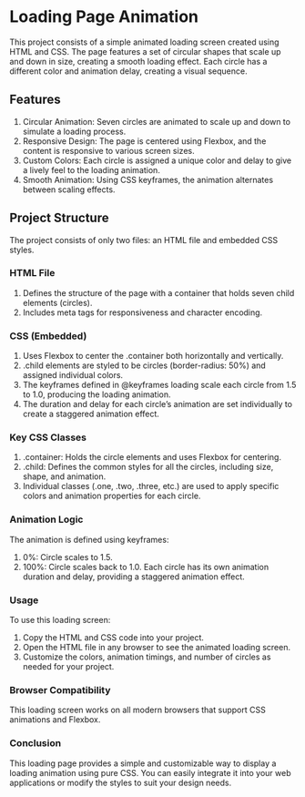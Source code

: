 # Loading Page Animation
This project consists of a simple animated loading screen created using HTML and CSS. The page features a set of circular shapes that scale up and down in size, creating a smooth loading effect. Each circle has a different color and animation delay, creating a visual sequence.

## Features
1. Circular Animation: Seven circles are animated to scale up and down to simulate a loading process.
2. Responsive Design: The page is centered using Flexbox, and the content is responsive to various screen sizes.
3. Custom Colors: Each circle is assigned a unique color and delay to give a lively feel to the loading animation.
4. Smooth Animation: Using CSS keyframes, the animation alternates between scaling effects.

 ## Project Structure

The project consists of only two files: an HTML file and embedded CSS styles.

 ### HTML File
1. Defines the structure of the page with a container that holds seven child elements (circles).
2. Includes meta tags for responsiveness and character encoding.
### CSS (Embedded)
1. Uses Flexbox to center the .container both horizontally and vertically.
2. .child elements are styled to be circles (border-radius: 50%) and assigned individual colors.
3. The keyframes defined in @keyframes loading scale each circle from 1.5 to 1.0, producing the loading animation.
4. The duration and delay for each circle’s animation are set individually to create a staggered animation effect.
### Key CSS Classes
1. .container: Holds the circle elements and uses Flexbox for centering.
2. .child: Defines the common styles for all the circles, including size, shape, and animation.
3. Individual classes (.one, .two, .three, etc.) are used to apply specific colors and animation properties for each circle.
### Animation Logic
The animation is defined using keyframes:

1. 0%: Circle scales to 1.5.
2. 100%: Circle scales back to 1.0.
Each circle has its own animation duration and delay, providing a staggered animation effect.

### Usage
To use this loading screen:

1. Copy the HTML and CSS code into your project.
2. Open the HTML file in any browser to see the animated loading screen.
3. Customize the colors, animation timings, and number of circles as needed for your project.
### Browser Compatibility
This loading screen works on all modern browsers that support CSS animations and Flexbox.

### Conclusion
This loading page provides a simple and customizable way to display a loading animation using pure CSS. You can easily integrate it into your web applications or modify the styles to suit your design needs.

